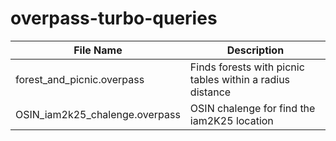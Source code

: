 # overpass-turbo-queries

| File Name                      | Description                                               |
| ------------------------------ | --------------------------------------------------------- |
| forest_and_picnic.overpass     | Finds forests with picnic tables within a radius distance |
| OSIN_iam2k25_chalenge.overpass | OSIN chalenge for find the iam2K25 location               |
